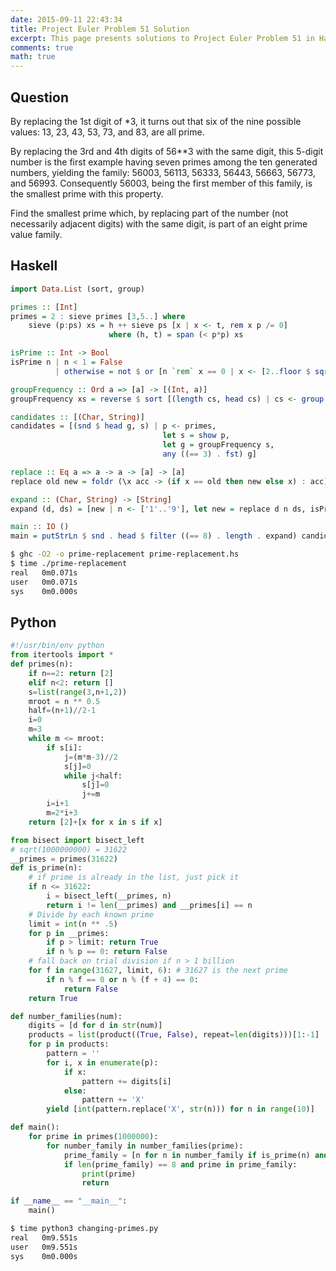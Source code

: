 ```yaml
---
date: 2015-09-11 22:43:34
title: Project Euler Problem 51 Solution
excerpt: This page presents solutions to Project Euler Problem 51 in Haskell and Python.
comments: true
math: true
---
```



## Question

By replacing the 1st digit of *3, it turns out that six of the nine possible 
values: 13, 23, 43, 53, 73, and 83, are all prime.

By replacing the 3rd and 4th digits of 56**3 with the same digit, this 5-digit 
number is the first example having seven primes among the ten generated 
numbers, yielding the family: 56003, 56113, 56333, 56443, 56663, 56773, and 
56993. Consequently 56003, being the first member of this family, is the 
smallest prime with this property.

Find the smallest prime which, by replacing part of the number (not necessarily 
adjacent digits) with the same digit, is part of an eight prime value family.






## Haskell

```haskell
import Data.List (sort, group)

primes :: [Int]
primes = 2 : sieve primes [3,5..] where
    sieve (p:ps) xs = h ++ sieve ps [x | x <- t, rem x p /= 0]
                      where (h, t) = span (< p*p) xs

isPrime :: Int -> Bool
isPrime n | n < 1 = False
          | otherwise = not $ or [n `rem` x == 0 | x <- [2..floor $ sqrt $ fromIntegral n]]

groupFrequency :: Ord a => [a] -> [(Int, a)]
groupFrequency xs = reverse $ sort [(length cs, head cs) | cs <- group $ sort xs]

candidates :: [(Char, String)]
candidates = [(snd $ head g, s) | p <- primes,
                                  let s = show p,
                                  let g = groupFrequency s,
                                  any ((== 3) . fst) g]

replace :: Eq a => a -> a -> [a] -> [a]
replace old new = foldr (\x acc -> (if x == old then new else x) : acc) []

expand :: (Char, String) -> [String]
expand (d, ds) = [new | n <- ['1'..'9'], let new = replace d n ds, isPrime (read new)]

main :: IO ()
main = putStrLn $ snd . head $ filter ((== 8) . length . expand) candidates
```


```bash
$ ghc -O2 -o prime-replacement prime-replacement.hs
$ time ./prime-replacement
real   0m0.071s
user   0m0.071s
sys    0m0.000s
```



## Python

```python
#!/usr/bin/env python
from itertools import *
def primes(n): 
    if n==2: return [2]
    elif n<2: return []
    s=list(range(3,n+1,2))
    mroot = n ** 0.5
    half=(n+1)//2-1
    i=0
    m=3
    while m <= mroot:
        if s[i]:
            j=(m*m-3)//2
            s[j]=0
            while j<half:
                s[j]=0
                j+=m
        i=i+1
        m=2*i+3
    return [2]+[x for x in s if x]

from bisect import bisect_left
# sqrt(1000000000) = 31622
__primes = primes(31622)
def is_prime(n):
    # if prime is already in the list, just pick it
    if n <= 31622:
        i = bisect_left(__primes, n)
        return i != len(__primes) and __primes[i] == n
    # Divide by each known prime
    limit = int(n ** .5)
    for p in __primes:
        if p > limit: return True
        if n % p == 0: return False
    # fall back on trial division if n > 1 billion
    for f in range(31627, limit, 6): # 31627 is the next prime
        if n % f == 0 or n % (f + 4) == 0:
            return False
    return True

def number_families(num):
    digits = [d for d in str(num)]
    products = list(product((True, False), repeat=len(digits)))[1:-1]
    for p in products:
        pattern = ''
        for i, x in enumerate(p):
            if x:
                pattern += digits[i]
            else:
                pattern += 'X'
        yield [int(pattern.replace('X', str(n))) for n in range(10)]

def main():
    for prime in primes(1000000):
        for number_family in number_families(prime):
            prime_family = [n for n in number_family if is_prime(n) and len(str(n)) == len(str(prime))]
            if len(prime_family) == 8 and prime in prime_family:
                print(prime)
                return

if __name__ == "__main__":
    main()
```


```bash
$ time python3 changing-primes.py
real   0m9.551s
user   0m9.551s
sys    0m0.000s
```


